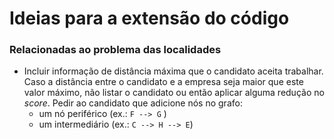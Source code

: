 # Ideias para a extensão do código

### Relacionadas ao problema das localidades

- Incluir informação de distância máxima que o candidato aceita trabalhar. Caso a distância entre o candidato e a empresa seja maior que este valor máximo, não listar o candidato ou então aplicar alguma redução no _score_.
	 Pedir ao candidato que adicione nós no grafo:	
   - um nó periférico (ex.: `F --> G` ) 
   - um intermediário (ex.: `C --> H --> E`)

